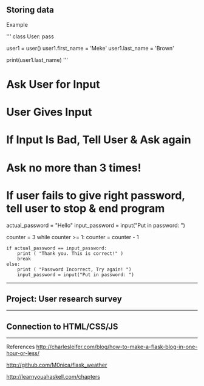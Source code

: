 ## Storing data

Example

'''
class User: 
    pass 

user1 = user()
user1.first_name = 'Meke'
user1.last_name = 'Brown'

print(user1.last_name)
'''

# Ask User for Input
# User Gives Input

# If Input Is Bad, Tell User & Ask again
# Ask no more than 3 times!
# If user fails to give right password, tell user to stop & end program
actual_password = "Hello"
input_password = input("Put in password: ")

counter = 3
while counter >= 1:
	counter = counter - 1

	if actual_password == input_password:
		print ( "Thank you. This is correct!" )
		break
	else:
		print ( "Password Incorrect, Try again! ")
		input_password = input("Put in password: ")


---
## Project: User research survey

---
## Connection to HTML/CSS/JS

---
References
http://charlesleifer.com/blog/how-to-make-a-flask-blog-in-one-hour-or-less/

http://github.com/M0nica/flask_weather

http://learnyouahaskell.com/chapters